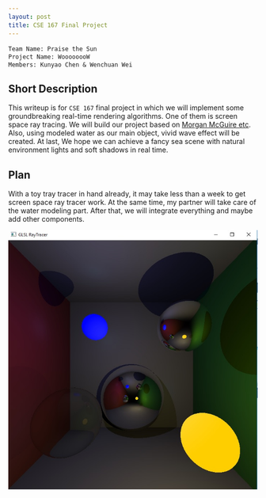 ```yaml
---
layout: post
title: CSE 167 Final Project
---
```

    Team Name: Praise the Sun
    Project Name: WoooooooW 
    Members: Kunyao Chen & Wenchuan Wei


## Short Description

This writeup is for `CSE 167` final project in which we will implement some groundbreaking real-time rendering algorithms. One of them is screen space ray tracing. We will build our project based on [Morgan McGuire etc](http://jcgt.org/published/0003/04/04/). Also, using modeled water as our main object, vivid wave effect will be created. At last, We hope we can achieve a fancy sea scene with natural environment lights and soft shadows in real time.

## Plan

With a toy tray tracer in hand already, it may take less than a week to get screen space ray tracer work. At the same time, my partner will take care of the water modeling part. After that, we will integrate everything and maybe add other components.

<img src="../img5/rt.jpg">

